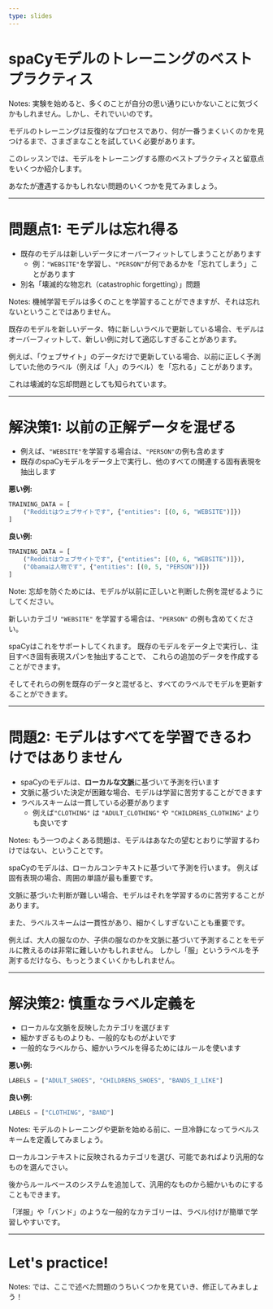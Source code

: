 ```yaml
---
type: slides
---
```


# spaCyモデルのトレーニングのベストプラクティス

Notes: 実験を始めると、多くのことが自分の思い通りにいかないことに気づくかもしれません。しかし、それでいいのです。

モデルのトレーニングは反復的なプロセスであり、何が一番うまくいくのかを見つけるまで、さまざまなことを試していく必要があります。

このレッスンでは、モデルをトレーニングする際のベストプラクティスと留意点をいくつか紹介します。

あなたが遭遇するかもしれない問題のいくつかを見てみましょう。

---

# 問題点1: モデルは忘れ得る

- 既存のモデルは新しいデータにオーバーフィットしてしまうことがあります
  - 例：`"WEBSITE"`を学習し、`"PERSON"`が何であるかを「忘れてしまう」ことがあります
- 別名「壊滅的な物忘れ（catastrophic forgetting）」問題

Notes: 機械学習モデルは多くのことを学習することができますが、それは忘れないということではありません。

既存のモデルを新しいデータ、特に新しいラベルで更新している場合、モデルはオーバーフィットして、新しい例に対して適応しすぎることがあります。

例えば、「ウェブサイト」のデータだけで更新している場合、以前に正しく予測していた他のラベル（例えば「人」のラベル）を「忘れる」ことがあります。

これは壊滅的な忘却問題としても知られています。

---

# 解決策1: 以前の正解データを混ぜる

- 例えば、`"WEBSITE"`を学習する場合は、`"PERSON"`の例も含めます
- 既存のspaCyモデルをデータ上で実行し、他のすべての関連する固有表現を抽出します

**悪い例:**

```python
TRAINING_DATA = [
    ("Redditはウェブサイトです", {"entities": [(0, 6, "WEBSITE")]})
]
```

**良い例:**

```python
TRAINING_DATA = [
    ("Redditはウェブサイトです", {"entities": [(0, 6, "WEBSITE")]}),
    ("Obamaは人物です", {"entities": [(0, 5, "PERSON")]})
]
```

Note: 忘却を防ぐためには、モデルが以前に正しいと判断した例を混ぜるようにしてください。

新しいカテゴリ `"WEBSITE"` を学習する場合は、`"PERSON"` の例も含めてください。

spaCyはこれをサポートしてくれます。
既存のモデルをデータ上で実行し、注目すべき固有表現スパンを抽出することで、
これらの追加のデータを作成することができます。

そしてそれらの例を既存のデータと混ぜると、すべてのラベルでモデルを更新することができます。

---

# 問題2: モデルはすべてを学習できるわけではありません

- spaCyのモデルは、**ローカルな文脈**に基づいて予測を行います
- 文脈に基づいた決定が困難な場合、モデルは学習に苦労することができます
- ラベルスキームは一貫している必要があります
  - 例えば`"CLOTHING"` は `"ADULT_CLOTHING"` や `"CHILDRENS_CLOTHING"` よりも良いです

Notes: もう一つのよくある問題は、モデルはあなたの望むとおりに学習するわけではない、ということです。

spaCyのモデルは、ローカルコンテキストに基づいて予測を行います。
例えば固有表現の場合、周囲の単語が最も重要です。

文脈に基づいた判断が難しい場合、モデルはそれを学習するのに苦労することがあります。

また、ラベルスキームは一貫性があり、細かくしすぎないことも重要です。

例えば、大人の服なのか、子供の服なのかを文脈に基づいて予測することをモデルに教えるのは非常に難しいかもしれません。
しかし「服」というラベルを予測するだけなら、もっとうまくいくかもしれません。

---

# 解決策2: 慎重なラベル定義を

- ローカルな文脈を反映したカテゴリを選びます
- 細かすぎるものよりも、一般的なものがよいです
- 一般的なラベルから、細かいラベルを得るためにはルールを使います

**悪い例:**

```python
LABELS = ["ADULT_SHOES", "CHILDRENS_SHOES", "BANDS_I_LIKE"]
```

**良い例:**

```python
LABELS = ["CLOTHING", "BAND"]
```

Notes: 
モデルのトレーニングや更新を始める前に、一旦冷静になってラベルスキームを定義してみましょう。

ローカルコンテキストに反映されるカテゴリを選び、可能であればより汎用的なものを選んでさい。

後からルールベースのシステムを追加して、汎用的なものから細かいものにすることもできます。

「洋服」や「バンド」のような一般的なカテゴリーは、ラベル付けが簡単で学習しやすいです。

---

# Let's practice!

Notes: では、ここで述べた問題のうちいくつかを見ていき、修正してみましょう！

